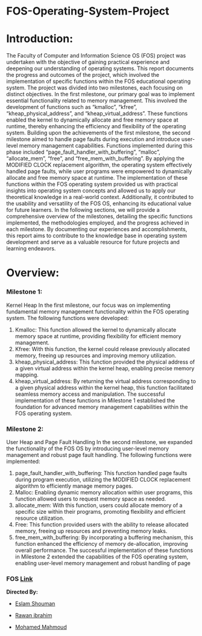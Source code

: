 # FOS-Operating-System-Project

# Introduction:
The Faculty of Computer and Information Science OS (FOS) project was undertaken with the
objective of gaining practical experience and deepening our understanding of operating
systems. This report documents the progress and outcomes of the project, which involved the
implementation of specific functions within the FOS educational operating system.
The project was divided into two milestones, each focusing on distinct objectives. In the first
milestone, our primary goal was to implement essential functionality related to memory
management. This involved the development of functions such as “kmalloc”, “kfree”,
“kheap_physical_address”, and “kheap_virtual_address”. These functions enabled the kernel
to dynamically allocate and free memory space at runtime, thereby enhancing the efficiency
and flexibility of the operating system.
Building upon the achievements of the first milestone, the second milestone aimed to handle
page faults during execution and introduce user-level memory management capabilities.
Functions implemented during this phase included “page_fault_handler_with_buffering”,
“malloc”, “allocate_mem”, “free”, and “free_mem_with_buffering”. By applying the
MODIFIED CLOCK replacement algorithm, the operating system effectively handled page faults,
while user programs were empowered to dynamically allocate and free memory space at
runtime.
The implementation of these functions within the FOS operating system provided us with
practical insights into operating system concepts and allowed us to apply our theoretical
knowledge in a real-world context. Additionally, it contributed to the usability and versatility of
the FOS OS, enhancing its educational value for future learners.
In the following sections, we will provide a comprehensive overview of the milestones, detailing
the specific functions implemented, the methodologies employed, and the progress achieved in
each milestone. By documenting our experiences and accomplishments, this report aims to
contribute to the knowledge base in operating system development and serve as a valuable
resource for future projects and learning endeavors.

# Overview:
### Milestone 1: 
Kernel Heap
In the first milestone, our focus was on implementing fundamental memory management
functionality within the FOS operating system. The following functions were developed:
1. Kmalloc: This function allowed the kernel to dynamically allocate memory space at
runtime, providing flexibility for efficient memory management.
2. Kfree: With this function, the kernel could release previously allocated memory, freeing up
resources and improving memory utilization.
3. kheap_physical_address: This function provided the physical address of a given virtual
address within the kernel heap, enabling precise memory mapping.
4. kheap_virtual_address: By returning the virtual address corresponding to a given physical
address within the kernel heap, this function facilitated seamless memory access and
manipulation.
The successful implementation of these functions in Milestone 1 established the foundation for
advanced memory management capabilities within the FOS operating system.

### Milestone 2: 
User Heap and Page Fault Handling
In the second milestone, we expanded the functionality of the FOS OS by introducing user-level
memory management and robust page fault handling. The following functions were
implemented:
1. page_fault_handler_with_buffering: This function handled page faults during program
execution, utilizing the MODIFIED CLOCK replacement algorithm to efficiently manage
memory pages.
2. Malloc: Enabling dynamic memory allocation within user programs, this function allowed
users to request memory space as needed.
3. allocate_mem: With this function, users could allocate memory of a specific size within
their programs, promoting flexibility and efficient resource utilization.
4. Free: This function provided users with the ability to release allocated memory, freeing up
resources and preventing memory leaks.
5. free_mem_with_buffering: By incorporating a buffering mechanism, this function
enhanced the efficiency of memory de-allocation, improving overall performance.
The successful implementation of these functions in Milestone 2 extended the capabilities of
the FOS operating system, enabling user-level memory management and robust handling of
page 

### FOS [Link](https://drive.google.com/drive/folders/1I0kHn7cTYAH6mSirov5nnft-0bNpzva2?usp=share_link)

**Directed By:**

* [Eslam Shouman](https://www.linkedin.com/in/eslam-shouman-0958091b4/)

* [Rawan ibrahim](https://www.linkedin.com/in/rawan-ibrahim-a01778268) 

* [Mohamed Mahmoud](https://www.linkedin.com/in/mohamed-mahmoud07) 
